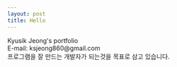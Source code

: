 ```yaml
---
layout: post
title: Hello
---
```

<p class="desc">
	Kyusik Jeong's portfolio<br>
    E-mail: ksjeong860@gmail.com<br>
    프로그램을 잘 만드는 개발자가 되는것을 목표로 삼고 있습니다.
</p>




